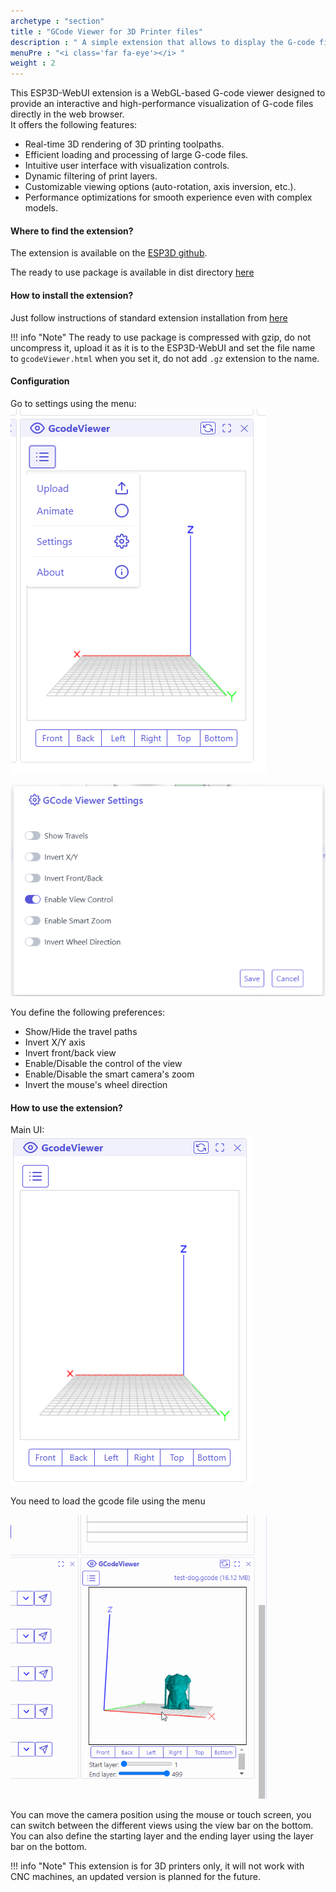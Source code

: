 ```yaml
---
archetype : "section"
title : "GCode Viewer for 3D Printer files"
description : " A simple extension that allows to display the G-code file in a web page"
menuPre : "<i class='far fa-eye'></i> "
weight : 2
---
```

This ESP3D-WebUI extension  is a WebGL-based G-code viewer designed to provide an interactive and high-performance visualization of G-code files directly in the web browser.   
It offers the following features:  

* Real-time 3D rendering of 3D printing toolpaths.   
* Efficient loading and processing of large G-code files.  
* Intuitive user interface with visualization controls.  
* Dynamic filtering of print layers.  
* Customizable viewing options (auto-rotation, axis inversion, etc.).  
* Performance optimizations for smooth experience even with complex models.  

#### Where to find the extension?

The extension is available on the [ESP3D github](https://github.com/luc-github/ESP3D-WEBUI/tree/3.0/extensions/gcodeViewer).

The ready to use package is available in dist directory [here](https://github.com/luc-github/ESP3D-WEBUI/raw/refs/heads/3.0/extensions/gcodeViewer/dist/gcodeViewer.html.gz)

#### How to install the extension?

Just follow instructions of standard extension installation from [here](../../../documentation/extensions/#install-an-extension-in-web-ui)

!!! info "Note"
    The ready to use package is compressed with gzip, do not uncompress it, upload it as it is to the ESP3D-WebUI and set the file name to `gcodeViewer.html` when you set it, do not add `.gz` extension to the name.

#### Configuration

Go to settings using the menu:
![image](menu.png?width=400px)

![image](settings.png?width=400px)

You define the following preferences:
* Show/Hide the travel paths
* Invert X/Y axis 
* Invert front/back view
* Enable/Disable the control of the view
* Enable/Disable the smart camera's zoom
* Invert the mouse's wheel direction

#### How to use the extension?

Main UI:   
![image](mainui.png?width=400px)

You need to load the gcode file using the menu

![image](view.gif?width=400px)

You can move the camera position using the mouse or touch screen, you can switch between the different views using the view bar on the bottom.
You can also define the starting layer and the ending layer using the layer bar on the bottom.


!!! info "Note"
    This extension is for 3D printers only, it will not work with CNC machines, an updated version is planned for the future.